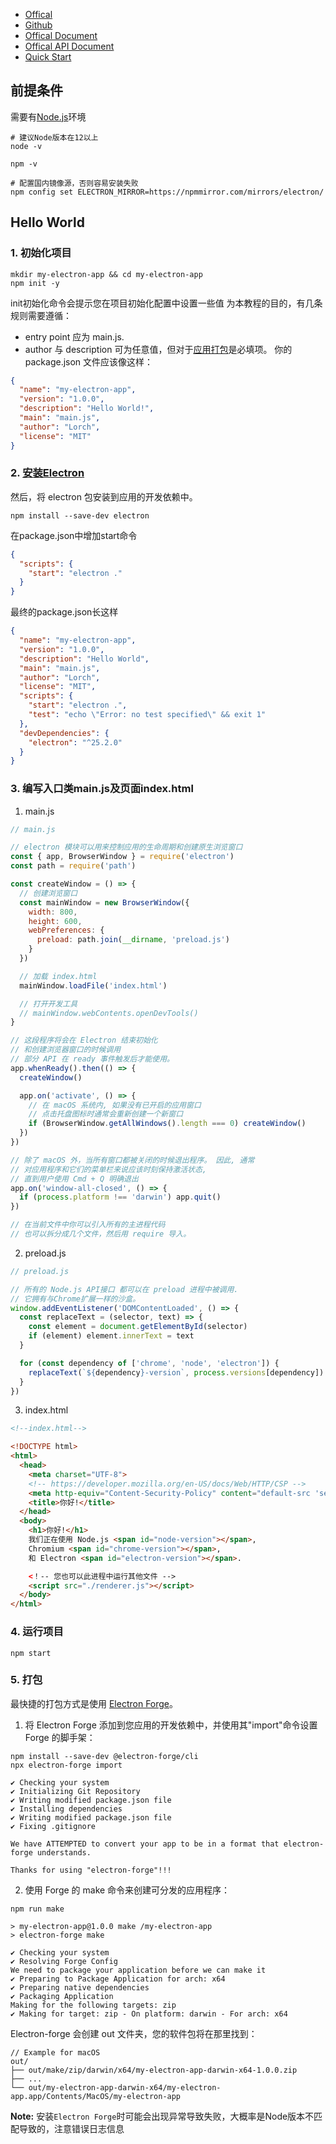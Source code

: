 - [Offical](https://www.electronjs.org/)
- [Github](https://github.com/electron/electron)
- [Offical Document](https://www.electronjs.org/zh/docs/latest/)
- [Offical API Document](https://www.electronjs.org/zh/docs/latest/api/app)
- [Quick Start](https://www.electronjs.org/zh/docs/latest/tutorial/quick-start)

## 前提条件
需要有[Node.js](https://nodejs.org/en/download/)环境

```shell
# 建议Node版本在12以上
node -v

npm -v

# 配置国内镜像源，否则容易安装失败
npm config set ELECTRON_MIRROR=https://npmmirror.com/mirrors/electron/
```

## Hello World

### 1. 初始化项目

```shell
mkdir my-electron-app && cd my-electron-app
npm init -y
```
init初始化命令会提示您在项目初始化配置中设置一些值 为本教程的目的，有几条规则需要遵循：

- entry point 应为 main.js.
- author 与 description 可为任意值，但对于[应用打包](https://www.electronjs.org/zh/docs/latest/tutorial/quick-start#package-and-distribute-your-application)是必填项。
你的 package.json 文件应该像这样：

```json
{
  "name": "my-electron-app",
  "version": "1.0.0",
  "description": "Hello World!",
  "main": "main.js",
  "author": "Lorch",
  "license": "MIT"
}
```

### 2. [安装Electron](https://www.electronjs.org/zh/docs/latest/tutorial/installation)
然后，将 electron 包安装到应用的开发依赖中。
```shell
npm install --save-dev electron
```
在package.json中增加start命令
```json
{
  "scripts": {
    "start": "electron ."
  }
}
```


最终的package.json长这样
```json
{
  "name": "my-electron-app",
  "version": "1.0.0",
  "description": "Hello World",
  "main": "main.js",
  "author": "Lorch",
  "license": "MIT",
  "scripts": {
    "start": "electron .",
    "test": "echo \"Error: no test specified\" && exit 1"
  },
  "devDependencies": {
    "electron": "^25.2.0"
  }
}
```

### 3. 编写入口类main.js及页面index.html
1. main.js
```js
// main.js

// electron 模块可以用来控制应用的生命周期和创建原生浏览窗口
const { app, BrowserWindow } = require('electron')
const path = require('path')

const createWindow = () => {
  // 创建浏览窗口
  const mainWindow = new BrowserWindow({
    width: 800,
    height: 600,
    webPreferences: {
      preload: path.join(__dirname, 'preload.js')
    }
  })

  // 加载 index.html
  mainWindow.loadFile('index.html')

  // 打开开发工具
  // mainWindow.webContents.openDevTools()
}

// 这段程序将会在 Electron 结束初始化
// 和创建浏览器窗口的时候调用
// 部分 API 在 ready 事件触发后才能使用。
app.whenReady().then(() => {
  createWindow()

  app.on('activate', () => {
    // 在 macOS 系统内, 如果没有已开启的应用窗口
    // 点击托盘图标时通常会重新创建一个新窗口
    if (BrowserWindow.getAllWindows().length === 0) createWindow()
  })
})

// 除了 macOS 外，当所有窗口都被关闭的时候退出程序。 因此, 通常
// 对应用程序和它们的菜单栏来说应该时刻保持激活状态, 
// 直到用户使用 Cmd + Q 明确退出
app.on('window-all-closed', () => {
  if (process.platform !== 'darwin') app.quit()
})

// 在当前文件中你可以引入所有的主进程代码
// 也可以拆分成几个文件，然后用 require 导入。
```

2. preload.js
```js
// preload.js

// 所有的 Node.js API接口 都可以在 preload 进程中被调用.
// 它拥有与Chrome扩展一样的沙盒。
window.addEventListener('DOMContentLoaded', () => {
  const replaceText = (selector, text) => {
    const element = document.getElementById(selector)
    if (element) element.innerText = text
  }

  for (const dependency of ['chrome', 'node', 'electron']) {
    replaceText(`${dependency}-version`, process.versions[dependency])
  }
})
```

3. index.html
```html
<!--index.html-->

<!DOCTYPE html>
<html>
  <head>
    <meta charset="UTF-8">
    <!-- https://developer.mozilla.org/en-US/docs/Web/HTTP/CSP -->
    <meta http-equiv="Content-Security-Policy" content="default-src 'self'; script-src 'self'">
    <title>你好!</title>
  </head>
  <body>
    <h1>你好!</h1>
    我们正在使用 Node.js <span id="node-version"></span>,
    Chromium <span id="chrome-version"></span>,
    和 Electron <span id="electron-version"></span>.

    <！-- 您也可以此进程中运行其他文件 -->
    <script src="./renderer.js"></script>
  </body>
</html>
```

### 4. 运行项目
```shell
npm start
```

### 5. 打包

最快捷的打包方式是使用 [Electron Forge](https://www.electronforge.io/)。

1. 将 Electron Forge 添加到您应用的开发依赖中，并使用其"import"命令设置 Forge 的脚手架：
```shell
npm install --save-dev @electron-forge/cli
npx electron-forge import

✔ Checking your system
✔ Initializing Git Repository
✔ Writing modified package.json file
✔ Installing dependencies
✔ Writing modified package.json file
✔ Fixing .gitignore

We have ATTEMPTED to convert your app to be in a format that electron-forge understands.

Thanks for using "electron-forge"!!!
```

2. 使用 Forge 的 make 命令来创建可分发的应用程序：
```shell
npm run make

> my-electron-app@1.0.0 make /my-electron-app
> electron-forge make

✔ Checking your system
✔ Resolving Forge Config
We need to package your application before we can make it
✔ Preparing to Package Application for arch: x64
✔ Preparing native dependencies
✔ Packaging Application
Making for the following targets: zip
✔ Making for target: zip - On platform: darwin - For arch: x64
```

Electron-forge 会创建 out 文件夹，您的软件包将在那里找到：
```shell
// Example for macOS
out/
├── out/make/zip/darwin/x64/my-electron-app-darwin-x64-1.0.0.zip
├── ...
└── out/my-electron-app-darwin-x64/my-electron-app.app/Contents/MacOS/my-electron-app
```

**Note:** 安装`Electron Forge`时可能会出现异常导致失败，大概率是Node版本不匹配导致的，注意错误日志信息
